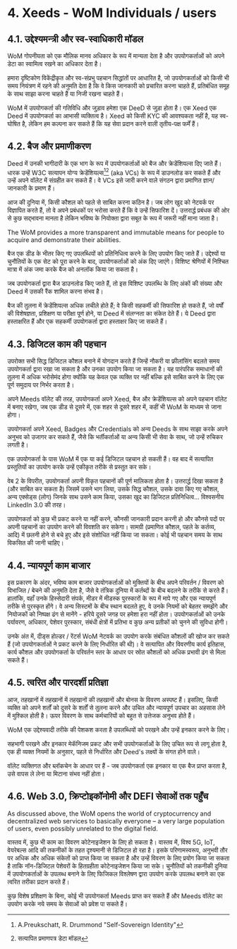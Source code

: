 # 4. Xeeds - WoM Individuals / users

## 4.1. उद्देश्यमन्त्री और स्व-स्वाधिकारी मॉडल

WoM गोपनीयता को एक मौलिक मानव अधिकार के रूप में मान्यता देता है और उपयोगकर्ताओं को अपने डेटा का स्वामित्व रखने का अधिकार देता है।

हमारा दृष्टिकोण विकेंद्रीकृत और स्व-संप्रभु पहचान सिद्धांतों पर आधारित है, जो उपयोगकर्ताओं को किसी भी समय नियंत्रण में रहने की अनुमति देता है कि वे किस जानकारी को प्रचारित करना चाहते हैं, प्रतिबंधित समूह के साथ साझा करना चाहते हैं या निजी रखना चाहते हैं।

WoM में उपयोगकर्ता की गतिविधि और जुड़ाव हमेशा एक DeeD से जुड़ा होता है। एक Xeed एक Deed में उपयोगकर्ता का आभासी व्यक्तित्व है। Xeed को किसी KYC की आवश्यकता नहीं है, यह स्व-घोषित है, लेकिन हम कल्पना कर सकते हैं कि यह सेवा प्रदान करने वाली तृतीय-पक्ष फर्में हैं।

## 4.2. बैज और प्रमाणीकरण

Deed में उनकी भागीदारी के एक भाग के रूप में उपयोगकर्ताओं को बैज और क्रेडेंशियल्स दिए जाते हैं। धारक उन्हें W3C सत्यापन योग्य क्रेडेंशियल्स[^7][^8] (aka VCs) के रूप में डाउनलोड कर सकते हैं और उन्हें अपने वॉलेट में संग्रहीत कर सकते हैं। वे VCs इसे जारी करने वाले संगठन द्वारा प्रमाणित ज्ञान/जानकारी के प्रमाण हैं।

आज की दुनिया में, किसी कौशल को पहले से साबित करना कठिन है। जब लोग खुद को नेटवर्क पर विज्ञापित करते हैं, तो वे अपने प्रबंधकों पर भरोसा करते हैं कि वे उन्हें सिफारिश दें। उत्तरार्द्ध प्रबंधक की ओर से कुछ सद्भावना मानता है लेकिन भविष्य के नियोक्ता द्वारा सबूत के रूप में जरूरी नहीं माना जाता है।

The WoM provides a more transparent and immutable means for people to acquire and demonstrate their abilities.

बैज एक डीड के भीतर किए गए उपलब्धियों को प्रतिनिधित्व करने के लिए उपयोग किए जाते हैं। उद्देश्यों या चुनौतियों के एक सेट को पूरा करने के बाद, उपयोगकर्ताओं को अंक दिए जाएंगे। विशिष्ट श्रेणियों में निश्चित मात्रा में अंक जमा करके बैज को अनलॉक किया जा सकता है।

जब उपयोगकर्ता द्वारा बैज डाउनलोड किए जाते हैं, तो इस विशिष्ट उपलब्धि के लिए अंकों की संख्या और Deed में उसकी रैंक शामिल करना संभव है।

बैज की तुलना में क्रेडेंशियल्स अधिक लचीले होते हैं; वे किसी सहकर्मी की सिफारिश हो सकते हैं, जो वर्षों की विशेषज्ञता, प्रशिक्षण या परीक्षा पूर्ण होने, या Deed में संलग्नता का संकेत देते हैं। ये Deed द्वारा हस्ताक्षरित हैं और एक सहकर्मी उपयोगकर्ता द्वारा हस्ताक्षर किए जा सकते हैं।

## 4.3. डिजिटल काम की पहचान

उपरोक्त सभी सिद्ध डिजिटल कौशल बनाने में योगदान करते हैं जिन्हें नौकरी या फ्रीलांसिंग बदलते समय उपयोगकर्ता द्वारा रखा जा सकता है और उनका उपयोग किया जा सकता है। यह पारंपरिक समाधानों की तुलना में अधिक भरोसेमंद होगा क्योंकि यह केवल एक व्यक्ति पर नहीं बल्कि इसे साबित करने के लिए एक पूर्ण समुदाय पर निर्भर करता है।

अपने Meeds वॉलेट की तरह, उपयोगकर्ता अपने Xeed, बैज और क्रेडेंशियल्स को अपने पहचान वॉलेट में बनाए रखेगा, जब एक डीड से दूसरे में, एक शहर से दूसरे शहर में, कहीं भी WoM के माध्यम से जाना होगा।

उपयोगकर्ता अपने Xeed, Badges और Credentials को अन्य Deeds के साथ साझा करके अपने अनुभव को उजागर कर सकते हैं, जैसे कि भर्तीकर्ताओं या अन्य किसी भी सेवा के साथ, जो उन्हें रुचिकर लगती है।

एक उपयोगकर्ता के पास WoM में एक या कई डिजिटल पहचान हो सकती हैं। वह बाद में सत्यापित प्रस्तुतियों का उपयोग करके उन्हें एकीकृत तरीके से प्रस्तुत कर सके।

वेब 2 के विपरीत, उपयोगकर्ता अपनी विकृत पहचानों की पूर्ण मालिकता होता है। उत्तरार्द्ध दिखा सकता है (और साबित कर सकता है) जिसमें उसने भाग लिया, उसके सिद्ध कौशल, उसके दावा किए गए कौशल, अन्य एक्सेड्स (लोग) जिनके साथ उसने काम किया, उसका खुद का डिजिटल प्रतिनिधित्व... विश्वसनीय LinkedIn 3.0 की तरह।

उपयोगकर्ता को कुछ भी प्रकट करने या नहीं करने, कौनसी जानकारी प्रदान करनी हो और कौनसे पदों पर अपनी पहचानों का उपयोग करने की विवशति कर सकेगा। सामग्री (प्रमाणित कौशल, पहले के कर्तव्य, आदि) में छलनी होने से बचे हुए और इसे संशोधित नहीं किया जा सकता। कोई भी पहचान समय के साथ विकसित की जानी चाहिए।

## 4.4. न्यायपूर्ण काम बाजार

इस प्रकारण के अंदर, भविष्य काम बाजार उपयोगकर्ताओं को मुक्तियों के बीच अपने परिवर्तन / विवरण को विभाजित / बेचने की अनुमति देता है, जैसे वे तंत्रिक दुनिया में कर्तब्दों के बीच बदलने के तरीके से करते हैं। हालांकि, वहाँ उनके हिस्सेदारी संपर्क, मीडर में मीडस्क पुरस्कारों के रूप में मापे गए और एक न्यायपूर्ण तरीके से पुरस्कृत होंगे। वे अन्य सिस्टमों के बीच स्थान बदलते हुए, वे उनके नियमों को बेहतर समझेंगे और नियोजकों को निष्पक्ष ढंग से मानेंगे - हरिये दूसरे जगह पर हमेशा हरा नहीं होता। उपयोगकर्ताओं को उनके पर्यावरण, अधिकार, पेशेवर पुरस्कार, संबंधी क्षेत्रों में प्रतिभा व कुछ अन्य प्रतीकों को चुनने की सुविधा होगी।

उनके अंत में, दीड्स होल्डर / रेंटर्स WoM नेटवर्क का उपयोग करके संबंधित कौशलों की खोज कर सकते हैं (जो उपयोगकर्ताओं ने प्रकट करने के लिए निर्धारित की थी)। वे सत्यापित और विवरणीय कार्य इतिहास, कार्य कौशल और उपयोगकर्ता के परिवर्तन स्तर के आधार पर स्रोत कौशलों को अधिक प्रभावी ढंग से मिला सकते हैं।

## 4.5. त्वरित और पारदर्शी प्रतिज्ञा

आज, तहखानों में तहखानों में तहखानों की तहखानों और बोनस के विवरण अस्पष्ट हैं। इसलिए, किसी व्यक्ति को अपने शर्तों को दुसरे के शर्तों से तुलना करने और उचित और न्यायपूर्ण उपचार का अहसास लेने में मुश्किल होती है। ऊपर विवरण के साथ कर्मचारियों को बहुत से उत्तेजक अनुभव होते हैं।

WoM एक उद्देश्यवादी तरीके की पेशकश करता है उपलब्धियों को परखने और उन्हें इनकार करने के लिए।

सहभागी परखने और इनकार मेकॅनिजम प्रकट और सभी उपयोगकर्ताओं के लिए उचित रूप से लागू होता है, एक ही व्यक्त नियमों के अनुसार, पहले से निर्धारित और Deed's लक्ष्यों के संगत होने वाले।

वॉलेट व्यक्तिगत और ब्लॉकचेन के आधार पर हैं - जब उपयोगकर्ता एक इनकार या एक बैज प्राप्त करता है, उसे वापस ले लेना या मिटाना संभव नहीं होता।

## 4.6. Web 3.0, क्रिप्टोइकॉनोमी और DEFI सेवाओं तक पहुँच

As discussed above, the WoM opens the world of cryptocurrency and decentralized web services to basically everyone – a very large population of users, even possibly unrelated to the digital field.

वास्तव में, कुछ भी काम का विवरण कोटेनाइजेशन के लिए हो सकता है। वास्तव में, विश्व 5G, IoT, वेयरेबल्स आदि की तकनीकों के तहत दृश्यमानी से डिजिटल हो रहा है। इसके परिणामस्वरूप, अनुभवी तौर पर अधिक और अधिक संकेतों को प्राप्त किया जा सकता है और उन्हें विवरण के लिए प्रयोग किया जा सकता है ताकि नॉन-डिजिटल पेशेवरों के हितग्रहीता कोटेनाइजेशन किया जा सके। चुनौतियों को तकनीकी दुनिया में उपयोगकर्ताओं के उपलब्ध बनाने के लिए फिजिकल विश्लेषण द्वारा उपयोग करके उपलब्ध बनाने का एक त्वरित तरीका प्रदान करते हैं।

कुछ विशेष प्रशिक्षण के बिना, कोई भी उपयोगकर्ता Meeds प्राप्त कर सकते हैं और Meeds वॉलेट का उपयोग करके नये समय के सेवाओं को प्रवेश पा सकते हैं।

[^7]: A.Preukschatt, R. Drummond "Self-Sovereign Identity"
[^8]: सत्यापित प्रमाणपत्र डेटा मॉडल
